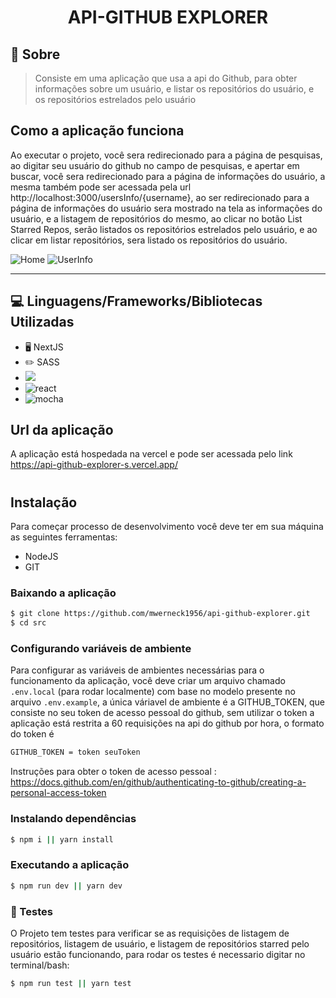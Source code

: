 <h1 align ='center' >  API-GITHUB EXPLORER </h1>

## 🔖 Sobre

> Consiste em  uma aplicação que usa a api do Github, para obter informações sobre um usuário, e listar  os repositórios do usuário, e os repositórios estrelados pelo usuário

## Como a aplicação funciona

Ao executar o projeto, você sera redirecionado para a página de pesquisas, ao digitar seu usuário do github no campo de pesquisas, e apertar em buscar, você sera redirecionado para a página de informações do usuário, a mesma também pode ser acessada pela url http://localhost:3000/usersInfo/{username}, ao ser redirecionado para a página de informações do usuário sera mostrado na tela as informações do usuário, e a listagem de repositórios do mesmo, ao clicar no botão List Starred Repos, serão listados os repositórios estrelados pelo usuário, e ao clicar em listar repositórios, sera listado os repositórios do usuário.

![Home](https://i.imgur.com/MQmEc6E.png)
![UserInfo](https://i.imgur.com/vHenLVV.png)

****

## 💻 Linguagens/Frameworks/Bibliotecas Utilizadas

* 🖥️ NextJS
* ✏️ SASS
* <img src = 'https://badges.aleen42.com/src/javascript.svg'> 
*  <img alt = 'react' src = "https://badges.aleen42.com/src/react.svg">
* <img alt ='mocha' src = 'https://badges.aleen42.com/src/mocha.svg'>

## Url da aplicação

A aplicação está hospedada na vercel e pode ser acessada pelo link https://api-github-explorer-s.vercel.app/

#

## Instalação

Para começar processo de desenvolvimento você deve ter em sua máquina as seguintes ferramentas:

- NodeJS
- GIT

### Baixando a aplicação

```bash
$ git clone https://github.com/mwerneck1956/api-github-explorer.git
$ cd src
```

### Configurando variáveis de ambiente

Para configurar as variáveis de ambientes necessárias para o funcionamento da aplicação, você deve criar um arquivo chamado ```.env.local``` (para rodar localmente) com base no modelo presente no arquivo ```.env.example```, a única váriavel de ambiente é a GITHUB_TOKEN, que consiste no seu token de acesso pessoal do github, sem utilizar o token a aplicação está restrita a 60 requisições na api do github por hora, o formato do token é 
```bash
GITHUB_TOKEN = token seuToken
```
Instruções para obter o token de acesso pessoal : https://docs.github.com/en/github/authenticating-to-github/creating-a-personal-access-token


### Instalando dependências

```bash
$ npm i || yarn install
```

### Executando a aplicação

```bash
$ npm run dev || yarn dev
```

### 🧪 Testes

O Projeto tem testes para verificar se as requisições de listagem de repositórios, listagem de usuário, e listagem de repositórios starred pelo usuário estão funcionando, para rodar os testes é necessario digitar no terminal/bash:

```bash
$ npm run test || yarn test
```
